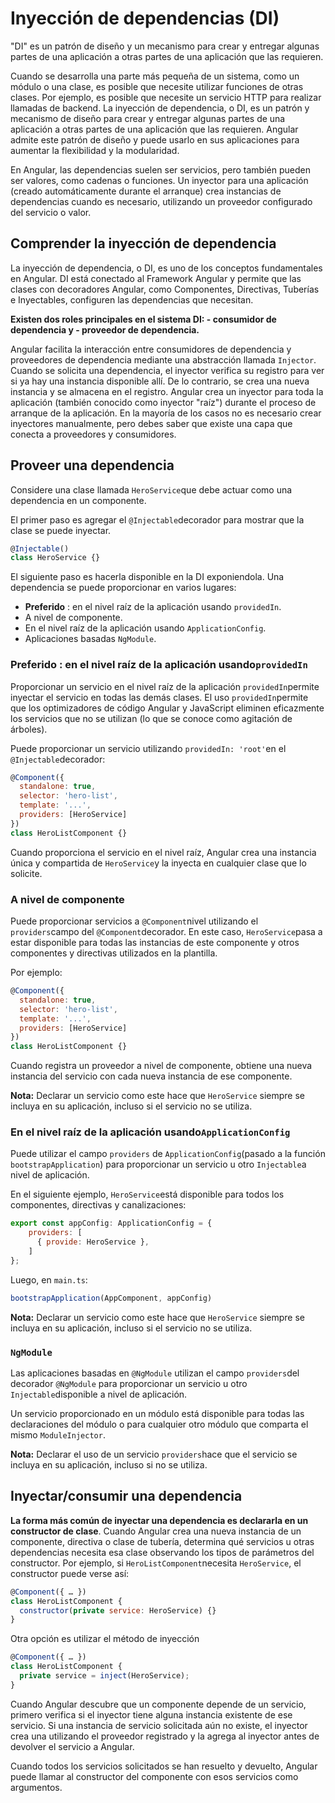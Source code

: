 # Inyección de dependencias (DI) 
"DI" es un patrón de diseño y un mecanismo para crear y entregar algunas partes de una aplicación a otras partes de una aplicación que las requieren.

Cuando se desarrolla una parte más pequeña de un sistema, como un módulo o una clase, es posible que necesite utilizar funciones de otras clases. Por ejemplo, es posible que necesite un servicio HTTP para realizar llamadas de backend. La inyección de dependencia, o DI, es un patrón y mecanismo de diseño para crear y entregar algunas partes de una aplicación a otras partes de una aplicación que las requieren. Angular admite este patrón de diseño y puede usarlo en sus aplicaciones para aumentar la flexibilidad y la modularidad.

En Angular, las dependencias suelen ser servicios, pero también pueden ser valores, como cadenas o funciones. Un inyector para una aplicación (creado automáticamente durante el arranque) crea instancias de dependencias cuando es necesario, utilizando un proveedor configurado del servicio o valor.

## Comprender la inyección de dependencia

La inyección de dependencia, o DI, es uno de los conceptos fundamentales en Angular. DI está conectado al Framework Angular y permite que las clases con decoradores Angular, como Componentes, Directivas, Tuberías e Inyectables, configuren las dependencias que necesitan.

**Existen dos roles principales en el sistema DI:
	- consumidor de dependencia y 
	- proveedor de dependencia.**

Angular facilita la interacción entre consumidores de dependencia y proveedores de dependencia mediante una abstracción llamada `Injector`. Cuando se solicita una dependencia, el inyector verifica su registro para ver si ya hay una instancia disponible allí. De lo contrario, se crea una nueva instancia y se almacena en el registro. Angular crea un inyector para toda la aplicación (también conocido como inyector "raíz") durante el proceso de arranque de la aplicación. En la mayoría de los casos no es necesario crear inyectores manualmente, pero debes saber que existe una capa que conecta a proveedores y consumidores.

## Proveer una dependencia

Considere una clase llamada `HeroService`que debe actuar como una dependencia en un componente.

El primer paso es agregar el `@Injectable`decorador para mostrar que la clase se puede inyectar.

```javascript
@Injectable()
class HeroService {}
```

El siguiente paso es hacerla disponible en la DI exponiendola. Una dependencia se puede proporcionar en varios lugares:

-  **Preferido** : en el nivel raíz de la aplicación usando `providedIn`.
-  A nivel de componente.
-  En el nivel raíz de la aplicación usando `ApplicationConfig`.
-  Aplicaciones basadas `NgModule`.

### **Preferido** : en el nivel raíz de la aplicación usando`providedIn`

Proporcionar un servicio en el nivel raíz de la aplicación `providedIn`permite inyectar el servicio en todas las demás clases. El uso `providedIn`permite que los optimizadores de código Angular y JavaScript eliminen eficazmente los servicios que no se utilizan (lo que se conoce como agitación de árboles).

Puede proporcionar un servicio utilizando `providedIn: 'root'`en el `@Injectable`decorador:

```javascript
@Component({
  standalone: true,
  selector: 'hero-list',
  template: '...',
  providers: [HeroService]
})
class HeroListComponent {}
```

Cuando proporciona el servicio en el nivel raíz, Angular crea una instancia única y compartida de `HeroService`y la inyecta en cualquier clase que lo solicite.

### A nivel de componente

Puede proporcionar servicios a `@Component`nivel utilizando el `providers`campo del `@Component`decorador. En este caso, `HeroService`pasa a estar disponible para todas las instancias de este componente y otros componentes y directivas utilizados en la plantilla.

Por ejemplo:

```javascript
@Component({
  standalone: true,
  selector: 'hero-list',
  template: '...',
  providers: [HeroService]
})
class HeroListComponent {}
```
Cuando registra un proveedor a nivel de componente, obtiene una nueva instancia del servicio con cada nueva instancia de ese componente.

**Nota:** Declarar un servicio como este hace que `HeroService` siempre se incluya en su aplicación, incluso si el servicio no se utiliza.

### En el nivel raíz de la aplicación usando`ApplicationConfig`

Puede utilizar el campo `providers` de `ApplicationConfig`(pasado a la función `bootstrapApplication`) para proporcionar un servicio u otro `Injectable`a nivel de aplicación.

En el siguiente ejemplo, `HeroService`está disponible para todos los componentes, directivas y canalizaciones:

```javascript
export const appConfig: ApplicationConfig = {
    providers: [
      { provide: HeroService },
    ]
};
```

Luego, en `main.ts`:

```javascript
bootstrapApplication(AppComponent, appConfig)
```

**Nota:** Declarar un servicio como este hace que `HeroService` siempre se incluya en su aplicación, incluso si el servicio no se utiliza.

### `NgModule`

Las aplicaciones basadas en `@NgModule` utilizan el campo  `providers`del decorador `@NgModule` para proporcionar un servicio u otro `Injectable`disponible a nivel de aplicación.

Un servicio proporcionado en un módulo está disponible para todas las declaraciones del módulo o para cualquier otro módulo que comparta el mismo `ModuleInjector`. 

**Nota:** Declarar el uso de un servicio `providers`hace que el servicio se incluya en su aplicación, incluso si no se utiliza.

## Inyectar/consumir una dependencia

**La forma más común de inyectar una dependencia es declararla en un constructor de clase**. Cuando Angular crea una nueva instancia de un componente, directiva o clase de tubería, determina qué servicios u otras dependencias necesita esa clase observando los tipos de parámetros del constructor. Por ejemplo, si `HeroListComponent`necesita `HeroService`, el constructor puede verse así:

```javascript
@Component({ … })
class HeroListComponent {
  constructor(private service: HeroService) {}
}
```

Otra opción es utilizar el método de inyección

```javascript
@Component({ … })
class HeroListComponent {
  private service = inject(HeroService);
}
```

Cuando Angular descubre que un componente depende de un servicio, primero verifica si el inyector tiene alguna instancia existente de ese servicio. Si una instancia de servicio solicitada aún no existe, el inyector crea una utilizando el proveedor registrado y la agrega al inyector antes de devolver el servicio a Angular.

Cuando todos los servicios solicitados se han resuelto y devuelto, Angular puede llamar al constructor del componente con esos servicios como argumentos.
<!--stackedit_data:
eyJoaXN0b3J5IjpbMTg1OTU4Nzg3MiwxNjQ1MjM0MzEwLC01Mj
E5NDkxODJdfQ==
-->